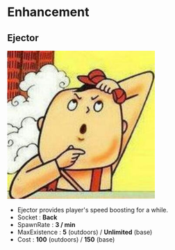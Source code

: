 ﻿# Enhancement
## Ejector
![Ejector](https://github.com/306b/Tac/blob/master/GameDesignDocument/Player/Gears/Enhancement/Ejector.jpg)
- Ejector provides player's speed boosting for a while.
- Socket : **Back**
- SpawnRate : **3 / min**
- MaxExistence : **5** (outdoors) / **Unlimited** (base)
- Cost : **100** (outdoors) / **150** (base)